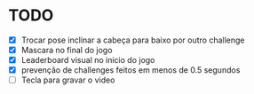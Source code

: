 # TODO

- [x] Trocar pose inclinar a cabeça para baixo por outro challenge
- [x] Mascara no final do jogo
- [x] Leaderboard visual no inicio do jogo
- [x] prevenção de challenges feitos em menos de 0.5 segundos
- [ ] Tecla para gravar o video